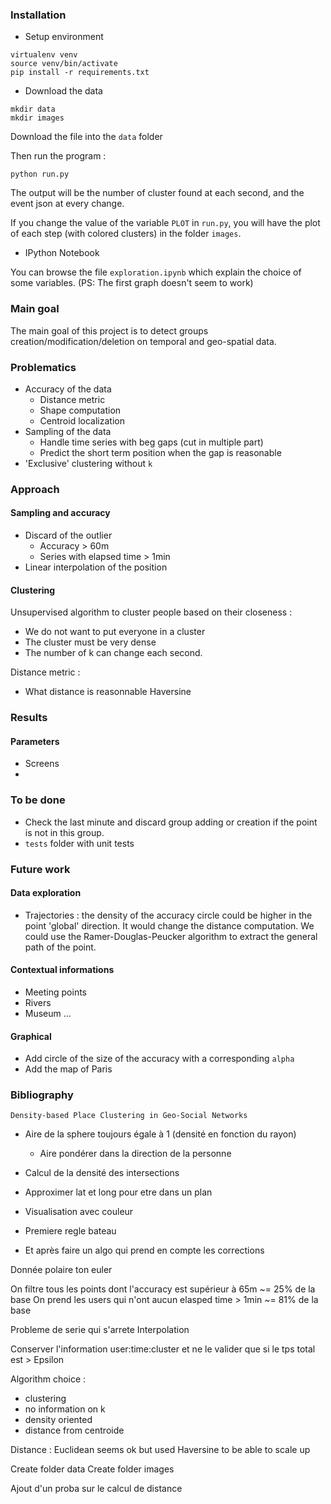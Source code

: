 ### Installation

- Setup environment

```
virtualenv venv
source venv/bin/activate
pip install -r requirements.txt
```

- Download the data

```
mkdir data
mkdir images
```

Download the file into the `data` folder

Then run the program :

```
python run.py
```

The output will be the number of cluster found at each second, and the event json at every change.

If you change the value of the variable `PLOT` in `run.py`, you will have the plot of each step (with colored clusters) in the folder `images`.

- IPython Notebook

You can browse the file `exploration.ipynb` which explain the choice of some variables. (PS: The first graph doesn't seem to work)

### Main goal

The main goal of this project is to detect groups creation/modification/deletion on temporal and geo-spatial data.

### Problematics

 - Accuracy of the data
    - Distance metric
    - Shape computation
    - Centroid localization
 - Sampling of the data
    - Handle time series with beg gaps (cut in multiple part)
    - Predict the short term position when the gap is reasonable
 - 'Exclusive' clustering without `k`

### Approach

#### Sampling and accuracy

 - Discard of the outlier
   - Accuracy > 60m
   - Series with elapsed time > 1min
 - Linear interpolation of the position

#### Clustering

Unsupervised algorithm to cluster people based on their closeness :

 - We do not want to put everyone in a cluster
 - The cluster must be very dense
 - The number of k can change each second.

Distance metric :

 - What distance is reasonnable Haversine

### Results

#### Parameters

 - Screens
 -

### To be done

 - Check the last minute and discard group adding or creation if the point is not in this group.
 - `tests` folder with unit tests

### Future work

#### Data exploration

 - Trajectories : the density of the accuracy circle could be higher in the point 'global' direction. It would change the distance computation. We could use the Ramer-Douglas-Peucker algorithm to extract the general path of the point.

#### Contextual informations

 - Meeting points
 - Rivers
 - Museum ...

#### Graphical

 - Add circle of the size of the accuracy with a corresponding `alpha`
 - Add the map of Paris

### Bibliography

`Density-based Place Clustering in Geo-Social Networks`




 - Aire de la sphere toujours égale à 1 (densité en fonction du rayon)
   - Aire pondérer dans la direction de la personne
 - Calcul de la densité des intersections
 - Approximer lat et long pour etre dans un plan


 - Visualisation avec couleur

 - Premiere regle bateau

 - Et après faire un algo qui prend en compte les corrections

 Donnée polaire ton euler



On filtre tous les points dont l'accuracy est supérieur à 65m ~= 25% de la base
On prend les users qui n'ont aucun elasped time > 1min ~= 81% de la base


Probleme de serie qui s'arrete
Interpolation


Conserver l'information user:time:cluster et ne le valider que si le tps total est > Epsilon


Algorithm choice :

 - clustering
 - no information on k
 - density oriented
 - distance from centroide

Distance : Euclidean seems ok but used Haversine to be able to scale up



Create folder data
Create folder images


Ajout d'un proba sur le calcul de distance